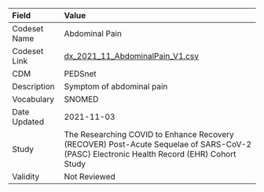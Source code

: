 |Field        |Value                                                                                                                                    |
|:------------|:----------------------------------------------------------------------------------------------------------------------------------------|
|Codeset Name |Abdominal Pain                                                                                                                           |
|Codeset Link |[dx_2021_11_AbdominalPain_V1.csv](https://github.com/PEDSnet/Variable-Dictionary/blob/main/conditions/dx_2021_11_AbdominalPain_V1.csv.csv)|
|CDM          |PEDSnet                                                                                                                                  |
|Description  |Symptom of abdominal pain                                                                                                                |
|Vocabulary   |SNOMED                                                                                                                                   |
|Date Updated |2021-11-03                                                                                                                               |
|Study        |The Researching COVID to Enhance Recovery (RECOVER) Post-Acute Sequelae of SARS-CoV-2 (PASC) Electronic Health Record (EHR) Cohort Study |
|Validity     |Not Reviewed                                                                                                                             |
